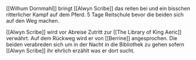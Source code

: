 [[Wilhum Dornmahl]] bringt [[Alwyn Scribe]] das reiten bei und ein bisschen ritterlicher Kampf auf dem Pferd. 5 Tage Reitschule bevor die beiden sich auf den Weg machen.

[[Alwyn Scribe]] wird vor Abreise Zutritt zur [[The Library of King Aeric]] verwährt. Auf dem Rückweg wird er von [[Berrine]] angesprochen. Die beiden verabreden sich um in der Nacht in die Bibliothek zu gehen sofern [[Alwyn Scribe]] ihr ehrlich erzählt was er dort sucht.
